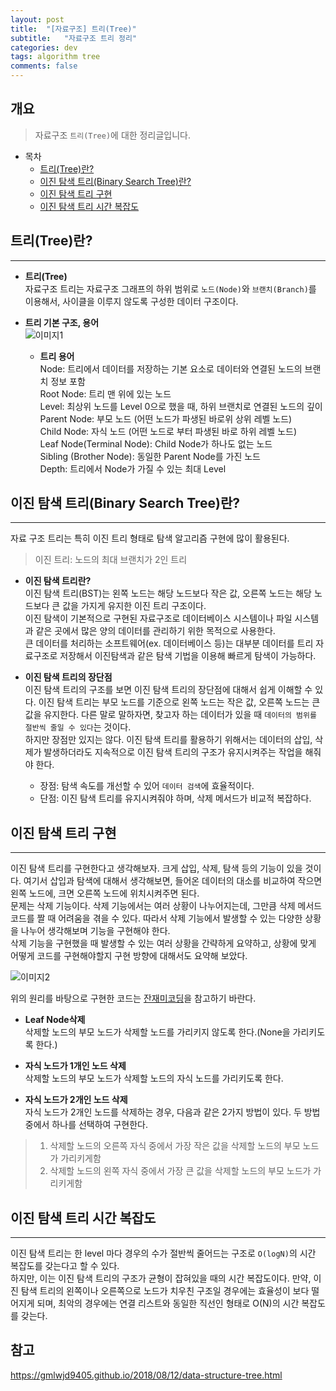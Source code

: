 ```yaml
---
layout: post
title:  "[자료구조] 트리(Tree)"
subtitle:   "자료구조 트리 정리"
categories: dev
tags: algorithm tree
comments: false
---
```


## 개요
> 자료구조 `트리(Tree)`에 대한 정리글입니다.

- 목차
	- [트리(Tree)란?](#트리tree란) 
    - [이진 탐색 트리(Binary Search Tree)란?](#이진-탐색-트리binary-search-tree란)
    - [이진 탐색 트리 구현](#이진-탐색-트리-구현)
    - [이진 탐색 트리 시간 복잡도](#이진-탐색-트리-시간-복잡도)

## 트리(Tree)란?
---

* __트리(Tree)__  
자료구조 트리는 자료구조 그래프의 하위 범위로 `노드(Node)`와 `브랜치(Branch)`를 이용해서, 사이클을 이루지 않도록 구성한 데이터 구조이다.

* __트리 기본 구조, 용어__  
![이미지1](https://jsim6342.github.io/assets/img/dev/algorithm/2021-04-18-dev-algorithm-tree-picture1.png) 
  - __트리 용어__  
  Node: 트리에서 데이터를 저장하는 기본 요소로 데이터와 연결된 노드의 브랜치 정보 포함  
  Root Node: 트리 맨 위에 있는 노드  
  Level: 최상위 노드를 Level 0으로 했을 때, 하위 브랜치로 연결된 노드의 깊이  
  Parent Node: 부모 노드 (어떤 노드가 파생된 바로위 상위 레벨 노드)  
  Child Node: 자식 노드 (어떤 노드로 부터 파생된 바로 하위 레벨 노드)  
  Leaf Node(Terminal Node): Child Node가 하나도 없는 노드  
  Sibling (Brother Node): 동일한 Parent Node를 가진 노드  
  Depth: 트리에서 Node가 가질 수 있는 최대 Level  


## 이진 탐색 트리(Binary Search Tree)란?
---
자료 구조 트리는 특히 이진 트리 형태로 탐색 알고리즘 구현에 많이 활용된다.  
> 이진 트리: 노드의 최대 브랜치가 2인 트리  

* __이진 탐색 트리란?__  
이진 탐색 트리(BST)는 왼쪽 노드는 해당 노드보다 작은 값, 오른쪽 노드는 해당 노드보다 큰 값을 가지게 유지한 이진 트리 구조이다.  
이진 탐색이 기본적으로 구현된 자료구조로 데이터베이스 시스템이나 파일 시스템과 같은 곳에서 많은 양의 데이터를 관리하기 위한 목적으로 사용한다.  
큰 데이터를 처리하는 소프트웨어(ex. 데이터베이스 등)는 대부분 데이터를 트리 자료구조로 저장해서 이진탐색과 같은 탐색 기법을 이용해 빠르게 탐색이 가능하다.  

* __이진 탐색 트리의 장단점__  
이진 탐색 트리의 구조를 보면 이진 탐색 트리의 장단점에 대해서 쉽게 이해할 수 있다. 이진 탐색 트리는 부모 노드를 기준으로 왼쪽 노드는 작은 값, 오른쪽 노드는 큰 값을 유지한다. 다른 말로 말하자면, 찾고자 하는 데이터가 있을 때 `데이터의 범위를 절반씩 줄일 수 있다`는 것이다.  
하지만 장점만 있지는 않다. 이진 탐색 트리를 활용하기 위해서는 데이터의 삽입, 삭제가 발생하더라도 지속적으로 이진 탐색 트리의 구조가 유지시켜주는 작업을 해줘야 한다.  

  - 장점: 탐색 속도를 개선할 수 있어 `데이터 검색`에 효율적이다.  
  - 단점: 이진 탐색 트리를 유지시켜줘야 하며, 삭제 메서드가 비교적 복잡하다.


## 이진 탐색 트리 구현
---
이진 탐색 트리를 구현한다고 생각해보자. 크게 삽입, 삭제, 탐색 등의 기능이 있을 것이다. 여기서 삽입과 탐색에 대해서 생각해보면, 들어온 데이터의 대소를 비교하여 작으면 왼쪽 노드에, 크면 오른쪽 노드에 위치시켜주면 된다.  
문제는 삭제 기능이다. 삭제 기능에서는 여러 상황이 나누어지는데, 그만큼 삭제 메서드 코드를 짤 때 어려움을 겪을 수 있다. 따라서 삭제 기능에서 발생할 수 있는 다양한 상황을 나누어 생각해보며 기능을 구현해야 한다.  
삭제 기능을 구현했을 때 발생할 수 있는 여러 상황을 간략하게 요약하고, 상황에 맞게 어떻게 코드를 구현해야할지 구현 방향에 대해서도 요약해 보았다.  

![이미지2](https://jsim6342.github.io/assets/img/dev/algorithm/2021-04-18-dev-algorithm-tree-picture2.png) 


위의 원리를 바탕으로 구현한 코드는 [잔재미코딩](https://www.fun-coding.org/Chapter10-tree.html)을 참고하기 바란다.

* __Leaf Node삭제__  
삭제할 노드의 부모 노드가 삭제할 노드를 가리키지 않도록 한다.(None을 가리키도록 한다.)  

* __자식 노드가 1개인 노드 삭제__  
삭제할 노드의 부모 노드가 삭제할 노드의 자식 노드를 가리키도록 한다.  

* __자식 노드가 2개인 노드 삭제__  
자식 노드가 2개인 노드를 삭제하는 경우, 다음과 같은 2가지 방법이 있다. 두 방법 중에서 하나를 선택하여 구현한다.
> 1. 삭제할 노드의 오른쪽 자식 중에서 가장 작은 값을 삭제할 노드의 부모 노드가 가리키게함  
> 2. 삭제할 노드의 왼쪽 자식 중에서 가장 큰 값을 삭제할 노드의 부모 노드가 가리키게함


## 이진 탐색 트리 시간 복잡도
---
이진 탐색 트리는 한 level 마다 경우의 수가 절반씩 줄어드는 구조로 `O(logN)`의 시간 복잡도를 갖는다고 할 수 있다.  
하지만, 이는 이진 탐색 트리의 구조가 균형이 잡혀있을 때의 시간 복잡도이다. 만약, 이진 탐색 트리의 왼쪽이나 오른쪽으로 노드가 치우친 구조일 경우에는 효율성이 보다 떨어지게 되며, 최악의 경우에는 연결 리스트와 동일한 직선인 형태로 O(N)의 시간 복잡도를 갖는다.


## 참고

<https://gmlwjd9405.github.io/2018/08/12/data-structure-tree.html>